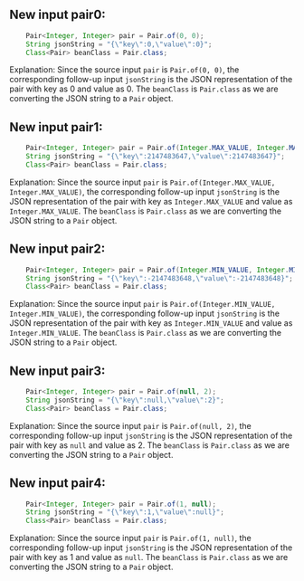 ## New input pair0:
```java
    Pair<Integer, Integer> pair = Pair.of(0, 0);
    String jsonString = "{\"key\":0,\"value\":0}";
    Class<Pair> beanClass = Pair.class;
```
Explanation: Since the source input `pair` is `Pair.of(0, 0)`, the corresponding follow-up input `jsonString` is the JSON representation of the pair with key as 0 and value as 0. The `beanClass` is `Pair.class` as we are converting the JSON string to a `Pair` object.

## New input pair1:
```java
    Pair<Integer, Integer> pair = Pair.of(Integer.MAX_VALUE, Integer.MAX_VALUE);
    String jsonString = "{\"key\":2147483647,\"value\":2147483647}";
    Class<Pair> beanClass = Pair.class;
```
Explanation: Since the source input `pair` is `Pair.of(Integer.MAX_VALUE, Integer.MAX_VALUE)`, the corresponding follow-up input `jsonString` is the JSON representation of the pair with key as `Integer.MAX_VALUE` and value as `Integer.MAX_VALUE`. The `beanClass` is `Pair.class` as we are converting the JSON string to a `Pair` object.

## New input pair2:
```java
    Pair<Integer, Integer> pair = Pair.of(Integer.MIN_VALUE, Integer.MIN_VALUE);
    String jsonString = "{\"key\":-2147483648,\"value\":-2147483648}";
    Class<Pair> beanClass = Pair.class;
```
Explanation: Since the source input `pair` is `Pair.of(Integer.MIN_VALUE, Integer.MIN_VALUE)`, the corresponding follow-up input `jsonString` is the JSON representation of the pair with key as `Integer.MIN_VALUE` and value as `Integer.MIN_VALUE`. The `beanClass` is `Pair.class` as we are converting the JSON string to a `Pair` object.

## New input pair3:
```java
    Pair<Integer, Integer> pair = Pair.of(null, 2);
    String jsonString = "{\"key\":null,\"value\":2}";
    Class<Pair> beanClass = Pair.class;
```
Explanation: Since the source input `pair` is `Pair.of(null, 2)`, the corresponding follow-up input `jsonString` is the JSON representation of the pair with key as `null` and value as 2. The `beanClass` is `Pair.class` as we are converting the JSON string to a `Pair` object.

## New input pair4:
```java
    Pair<Integer, Integer> pair = Pair.of(1, null);
    String jsonString = "{\"key\":1,\"value\":null}";
    Class<Pair> beanClass = Pair.class;
```
Explanation: Since the source input `pair` is `Pair.of(1, null)`, the corresponding follow-up input `jsonString` is the JSON representation of the pair with key as 1 and value as `null`. The `beanClass` is `Pair.class` as we are converting the JSON string to a `Pair` object.
